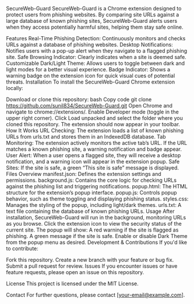 SecureWeb-Guard
SecureWeb-Guard is a Chrome extension designed to protect users from phishing websites. By comparing site URLs against a large database of known phishing sites, SecureWeb-Guard alerts users when they access potentially harmful sites, helping them stay safe online.

Features
Real-Time Phishing Detection: Continuously monitors and checks URLs against a database of phishing websites.
Desktop Notifications: Notifies users with a pop-up alert when they navigate to a flagged phishing site.
Safe Browsing Indicator: Clearly indicates when a site is deemed safe.
Customizable Dark/Light Theme: Allows users to toggle between dark and light modes for a better visual experience.
Badge Indicator: Shows a warning badge on the extension icon for quick visual cues of potential threats.
Installation
To install the SecureWeb-Guard Chrome extension locally:

Download or clone this repository:
bash
Copy code
git clone https://github.com/sunil834/SecureWeb-Guard.git
Open Chrome and navigate to chrome://extensions/.
Enable Developer mode (toggle in the upper right corner).
Click Load unpacked and select the folder where you cloned this repository.
The extension should now appear in your toolbar.
How It Works
URL Checking: The extension loads a list of known phishing URLs from urls.txt and stores them in an IndexedDB database.
Tab Monitoring: The extension actively monitors the active tab’s URL. If the URL matches a known phishing site, a warning notification and badge appear.
User Alert: When a user opens a flagged site, they will receive a desktop notification, and a warning icon will appear in the extension popup.
Safe Sites: If the site is safe, a green “This site is safe” message is displayed.
Files Overview
manifest.json: Defines the extension settings and permissions.
background.js: Contains the core logic for checking URLs against the phishing list and triggering notifications.
popup.html: The HTML structure for the extension’s popup interface.
popup.js: Controls popup behavior, such as theme toggling and displaying phishing status.
styles.css: Manages the styling of the popup, including light/dark themes.
urls.txt: A text file containing the database of known phishing URLs.
Usage
After installation, SecureWeb-Guard will run in the background, monitoring URLs as you browse.
Click the extension icon to view the security status of the current site. The popup will show:
A red warning if the site is flagged as phishing.
A green message if the site is safe.
Enable or disable Dark Theme from the popup menu as desired.
Development & Contributions
If you'd like to contribute:

Fork this repository.
Create a new branch with your feature or bug fix.
Submit a pull request for review.
Issues
If you encounter issues or have feature requests, please open an issue on this repository.

License
This project is licensed under the MIT License.

Contact
For further questions, please contact [your-email@example.com].
